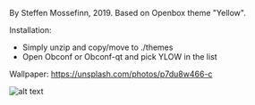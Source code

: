 By Steffen Mossefinn, 2019. Based on Openbox theme "Yellow". 

Installation:

- Simply unzip and copy/move to ./themes
- Open Obconf or Obconf-qt and pick YLOW in the list

Wallpaper: https://unsplash.com/photos/p7du8w466-c



![alt text](https://i.redd.it/ds0b1w6wzzb21.png)


